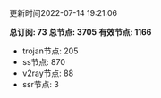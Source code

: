 更新时间2022-07-14 19:21:06

**总订阅: 73**
**总节点: 3705**
**有效节点: 1166**
- trojan节点: 205
- ss节点: 870
- v2ray节点: 88
- ssr节点: 3

